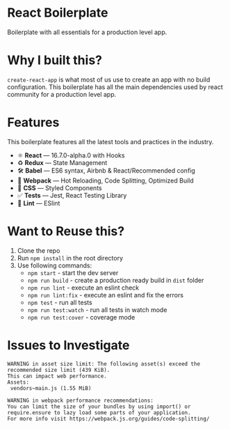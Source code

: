 # React Boilerplate
Boilerplate with all essentials for a production level app.

# Why I built this?

`create-react-app` is what most of us use to create an app with no build configuration.
This boilerplate has all the main dependencies used by react community for a production level app.

# Features
This boilerplate features all the latest tools and practices in the industry.

- ⚛ **React** — 16.7.0-alpha.0 with Hooks
- ♻ **Redux** — State Management
- 🛠 **Babel** — ES6 syntax, Airbnb & React/Recommended config
- 🚀 **Webpack**  — Hot Reloading, Code Splitting, Optimized Build
- 💅 **CSS** — Styled Components
- ✅  **Tests** — Jest, React Testing Library
- 💖  **Lint** — ESlint

# Want to Reuse this?

1. Clone the repo
1. Run `npm install` in the root directory
1. Use following commands:
    - `npm start` - start the dev server
    - `npm run build` - create a production ready build in `dist` folder
    - `npm run lint` - execute an eslint check
    - `npm run lint:fix` - execute an eslint and fix the errors
    - `npm test` - run all tests
    - `npm run test:watch` - run all tests in watch mode
    - `npm run test:cover` - coverage mode
    
 # Issues to Investigate
 
 ```
WARNING in asset size limit: The following asset(s) exceed the recommended size limit (439 KiB).
This can impact web performance.
Assets: 
  vendors~main.js (1.55 MiB)

WARNING in webpack performance recommendations: 
You can limit the size of your bundles by using import() or require.ensure to lazy load some parts of your application.
For more info visit https://webpack.js.org/guides/code-splitting/
```
